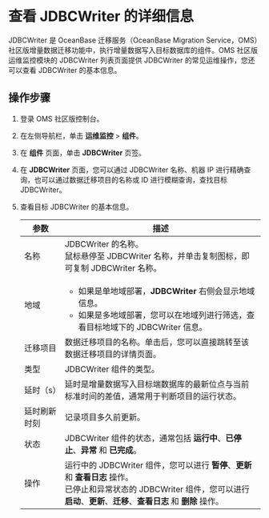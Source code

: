 # 查看 JDBCWriter 的详细信息

JDBCWriter 是 OceanBase 迁移服务（OceanBase Migration Service，OMS）社区版增量数据迁移功能中，执行增量数据写入目标数据库的组件。OMS 社区版运维监控模块的 JDBCWriter 列表页面提供 JDBCWriter 的常见运维操作，您还可以查看 JDBCWriter 的基本信息。

## 操作步骤

1. 登录 OMS 社区版控制台。

2. 在左侧导航栏，单击 **运维监控** \> **组件**。

3. 在 **组件** 页面，单击 **JDBCWriter** 页签。

4. 在 **JDBCWriter** 页面，您可以通过 JDBCWriter 名称、机器 IP 进行精确查询，也可以通过数据迁移项目的名称或 ID 进行模糊查询，查找目标 JDBCWriter。

5. 查看目标 JDBCWriter 的基本信息。

   | **参数** |   **描述**  |
   |--------|------|
   | 名称     | JDBCWriter 的名称。<br>鼠标悬停至 JDBCWriter 名称，并单击复制图标，即可复制 JDBCWriter 名称。|
   | 地域     | <ul><li> 如果是单地域部署，**JDBCWriter** 右侧会显示地域信息。  <li> 如果是多地域部署，您可以在地域列进行筛选，查看目标地域下的 JDBCWriter 信息。    |
   | 迁移项目   | 数据迁移项目的名称。单击后，您可以直接跳转至该数据迁移项目的详情页面。 |
   | 类型     | JDBCWriter 组件的类型。|
   | 延时（s）  | 延时是增量数据写入目标端数据库的最新位点与当前标准时间的差值，通常用于判断项目的运行状态。 |
   |延时刷新时刻|记录项目多久前更新。|
   | 状态     | JDBCWriter 组件的状态，通常包括 **运行中**、**已停止**、**异常** 和 **已完成**。   |
   | 操作     | 运行中的 JDBCWriter 组件，您可以进行 **暂停**、**更新** 和 **查看日志** 操作。<br>已停止和异常状态的 JDBCWriter 组件，您可以进行 **启动**、**更新**、**迁移**、**查看日志** 和 **删除** 操作。 |
